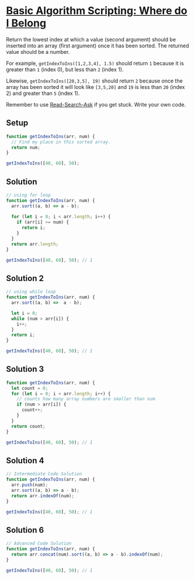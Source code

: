 # [Basic Algorithm Scripting: Where do I Belong](https://learn.freecodecamp.org/javascript-algorithms-and-data-structures/basic-algorithm-scripting/where-do-i-belong)

Return the lowest index at which a value (second argument) should be inserted into an array (first argument) once it has been sorted. The returned value should be a number.

For example, `getIndexToIns([1,2,3,4], 1.5)` should return `1` because it is greater than `1` (index 0), but less than `2` (index 1).

Likewise, `getIndexToIns([20,3,5], 19)` should return `2` because once the array has been sorted it will look like `[3,5,20]` and `19` is less than `20` (index 2) and greater than `5` (index 1).

Remember to use [Read-Search-Ask](http://forum.freecodecamp.org/t/how-to-get-help-when-you-are-stuck/19514) if you get stuck. Write your own code.

## Setup
```js
function getIndexToIns(arr, num) {
  // Find my place in this sorted array.
  return num;
}

getIndexToIns([40, 60], 50);
```

## Solution
```js
// using for loop
function getIndexToIns(arr, num) {
  arr.sort((a, b) => a - b);
  
  for (let i = 0; i < arr.length; i++) {
    if (arr[i] >= num) {
      return i;
    }
  }
  return arr.length;
}

getIndexToIns([40, 60], 50); // 1
```

## Solution 2
```js
// using while loop
function getIndexToIns(arr, num) {
  arr.sort((a, b) =>  a - b);

  let i = 0;
  while (num > arr[i]) {
    i++;
  }
  return i;
}

getIndexToIns([40, 60], 50); // 1
```

## Solution 3
```js
function getIndexToIns(arr, num) {
  let count = 0;
  for (let i = 0; i < arr.length; i++) {
    // counts how many array numbers are smaller than num
    if (num > arr[i]) {
      count++;
    }
  }
  return count;
}

getIndexToIns([40, 60], 50); // 1
```

## Solution 4
```js
// Intermediate Code Solution
function getIndexToIns(arr, num) {
  arr.push(num);
  arr.sort((a, b) => a - b);
  return arr.indexOf(num);
}

getIndexToIns([40, 60], 50); // 1
```

## Solution 6
```js
// Advanced Code Solution
function getIndexToIns(arr, num) {
  return arr.concat(num).sort((a, b) => a - b).indexOf(num);
}

getIndexToIns([40, 60], 50); // 1
```